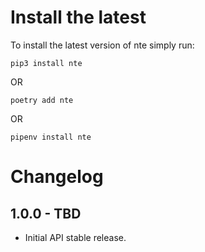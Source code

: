 Install the latest
===================

To install the latest version of nte simply run:

`pip3 install nte`

OR

`poetry add nte`

OR

`pipenv install nte`


Changelog
=========
## 1.0.0 - TBD
- Initial API stable release.
